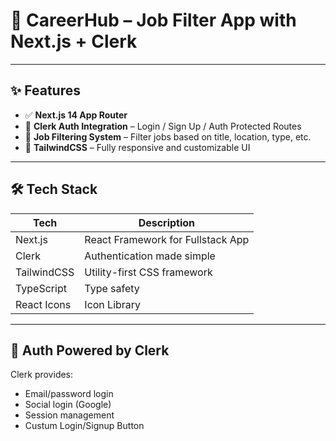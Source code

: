 # 💼 CareerHub – Job Filter App with Next.js + Clerk

---

## ✨ Features

- ✅ **Next.js 14 App Router**
- 🔐 **Clerk Auth Integration** – Login / Sign Up / Auth Protected Routes
- 🎯 **Job Filtering System** – Filter jobs based on title, location, type, etc.
- 🎨 **TailwindCSS** – Fully responsive and customizable UI
---

## 🛠️ Tech Stack

| Tech         | Description                       |
|--------------|-----------------------------------|
| Next.js      | React Framework for Fullstack App |
| Clerk        | Authentication made simple        |
| TailwindCSS  | Utility-first CSS framework        |
| TypeScript   | Type safety                       |
| React Icons  | Icon Library                      |

---

## 🔐 Auth Powered by Clerk

Clerk provides:
- Email/password login
- Social login (Google)
- Session management
- Custum Login/Signup Button
